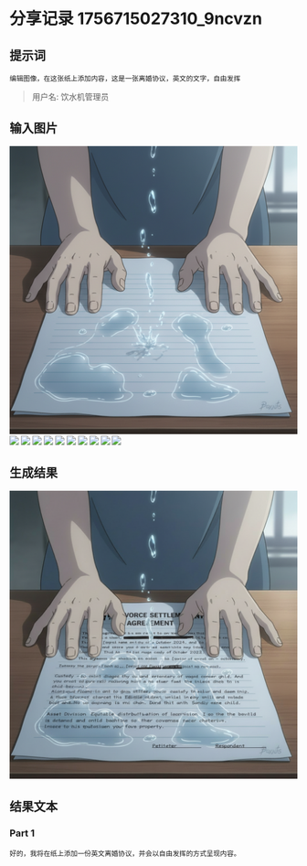 # 分享记录 1756715027310_9ncvzn

## 提示词

```
编辑图像，在这张纸上添加内容，这是一张离婚协议，英文的文字，自由发挥
```

> 用户名: 饮水机管理员

## 输入图片

![](./inputs/scene.png)
![](./inputs/character_0.png)
![](./inputs/character_1.png)
![](./inputs/character_2.png)
![](./inputs/character_3.png)
![](./inputs/character_4.png)
![](./inputs/character_5.png)
![](./inputs/character_6.png)
![](./inputs/character_7.png)
![](./inputs/character_8.png)
![](./inputs/character_9.png)

## 生成结果

![](./outputs/result_part_1.png)

## 结果文本

### Part 1

```
好的，我将在纸上添加一份英文离婚协议，并会以自由发挥的方式呈现内容。
 
```
